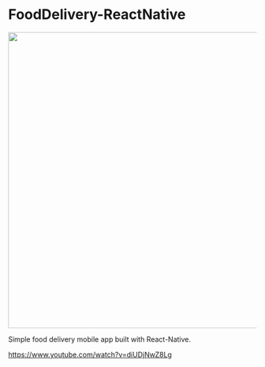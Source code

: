 # FoodDelivery-ReactNative

<img src="/foodDelivery-demo.gif" height="600"/>

Simple food delivery mobile app built with React-Native.

https://www.youtube.com/watch?v=diUDjNwZ8Lg
